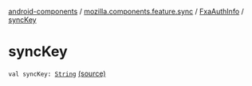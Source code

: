 [android-components](../../index.md) / [mozilla.components.feature.sync](../index.md) / [FxaAuthInfo](index.md) / [syncKey](./sync-key.md)

# syncKey

`val syncKey: `[`String`](https://kotlinlang.org/api/latest/jvm/stdlib/kotlin/-string/index.html) [(source)](https://github.com/mozilla-mobile/android-components/blob/master/components/feature/sync/src/main/java/mozilla/components/feature/sync/Types.kt#L36)